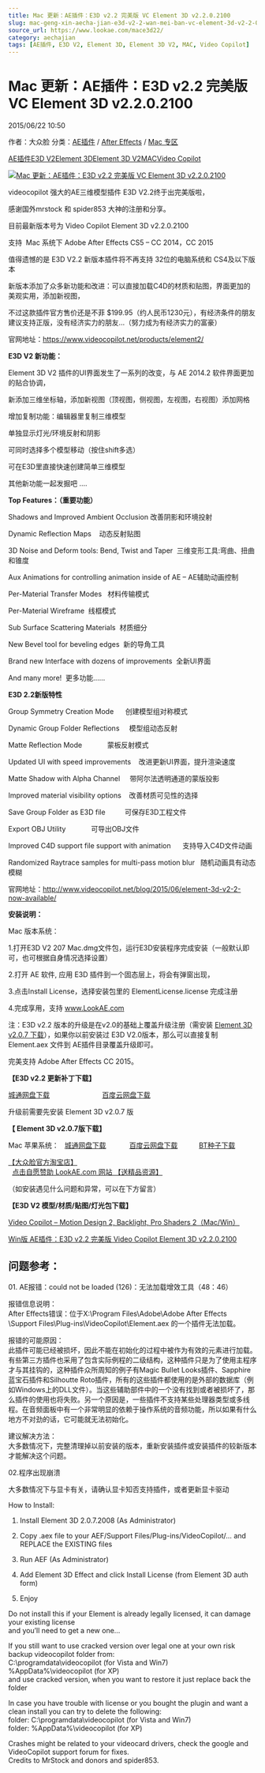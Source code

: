 ```yaml
---
title: Mac 更新：AE插件：E3D v2.2 完美版 VC Element 3D v2.2.0.2100
slug: mac-geng-xin-aecha-jian-e3d-v2-2-wan-mei-ban-vc-element-3d-v2-2-0-2100
source_url: https://www.lookae.com/mace3d22/
category: aechajian
tags: [AE插件, E3D V2, Element 3D, Element 3D V2, MAC, Video Copilot]
---
```

# Mac 更新：AE插件：E3D v2.2 完美版 VC Element 3D v2.2.0.2100

2015/06/22 10:50

作者：大众脸
分类：[AE插件](https://www.lookae.com/after-effects/aechajian/) / [After Effects](https://www.lookae.com/after-effects/) / [Mac 专区](https://www.lookae.com/mac-osx/)

[AE插件](https://www.lookae.com/tag/ae%e6%8f%92%e4%bb%b6/)[E3D V2](https://www.lookae.com/tag/e3d-v2/)[Element 3D](https://www.lookae.com/tag/element-3d/)[Element 3D V2](https://www.lookae.com/tag/element-3d-v2/)[MAC](https://www.lookae.com/tag/mac/)[Video Copilot](https://www.lookae.com/tag/video-copilot/)

[![Mac 更新：AE插件：E3D v2.2 完美版 VC Element 3D v2.2.0.2100](https://www.lookae.com/wp-content/uploads/2015/06/E3D22.jpg "Mac 更新：AE插件：E3D v2.2 完美版 VC Element 3D v2.2.0.2100-LookAE.com")](https://www.lookae.com/wp-content/uploads/2015/06/E3D22.jpg)

videocopilot 强大的AE三维模型插件 E3D V2.2终于出完美版啦，

感谢国外mrstock 和 spider853 大神的注册和分享。

目前最新版本号为 Video Copilot Element 3D v2.2.0.2100

支持  Mac 系统下 Adobe After Effects CS5 – CC 2014，CC 2015

值得遗憾的是 E3D V2.2 新版本插件将不再支持 32位的电脑系统和 CS4及以下版本

新版本添加了众多新功能和改进：可以直接加载C4D的材质和贴图，界面更加的美观实用，添加新视图，

不过这款插件官方售价还是不菲 $199.95（约人民币1230元），有经济条件的朋友建议支持正版，没有经济实力的朋友…（努力成为有经济实力的富豪）

官网地址：https://www.videocopilot.net/products/element2/

**E3D V2 新功能：**

Element 3D V2 插件的UI界面发生了一系列的改变，与 AE 2014.2 软件界面更加的贴合协调，

新添加三维坐标轴，添加新视图（顶视图，侧视图，左视图，右视图）添加网格

增加复制功能：编辑器里复制三维模型

单独显示灯光/环境反射和阴影

可同时选择多个模型移动（按住shift多选）

可在E3D里直接快速创建简单三维模型

其他新功能一起发掘吧 ….

**Top Features：（重要功能）**

Shadows and Improved Ambient Occlusion 改善阴影和环境投射

Dynamic Reflection Maps    动态反射贴图

3D Noise and Deform tools: Bend, Twist and Taper  三维变形工具:弯曲、扭曲和锥度

Aux Animations for controlling animation inside of AE – AE辅助动画控制

Per-Material Transfer Modes   材料传输模式

Per-Material Wireframe  线框模式

Sub Surface Scattering Materials  材质细分

New Bevel tool for beveling edges  新的导角工具

Brand new Interface with dozens of improvements  全新UI界面

And many more!  更多功能……

**E3D 2.2新版特性**

Group Symmetry Creation Mode      创建模型组对称模式

Dynamic Group Folder Reflections     模型组动态反射

Matte Reflection Mode             蒙板反射模式

Updated UI with speed improvements    改进更新UI界面，提升渲染速度

Matte Shadow with Alpha Channel     带阿尔法透明通道的蒙版投影

Improved material visibility options    改善材质可见性的选择

Save Group Folder as E3D file          可保存E3D工程文件

Export OBJ Utility             可导出OBJ文件

Improved C4D support file support with animation      支持导入C4D文件动画

Randomized Raytrace samples for multi-pass motion blur   随机动画具有动态模糊

官网地址：http://www.videocopilot.net/blog/2015/06/element-3d-v2-2-now-available/

**安装说明：**

Mac 版本系统：

1.打开E3D V2 207 Mac.dmg文件包，运行E3D安装程序完成安装（一般默认即可，也可根据自身情况选择设置）

2.打开 AE 软件, 应用 E3D 插件到一个固态层上，将会有弹窗出现，

3.点击Install License，选择安装包里的 ElementLicense.license 完成注册

4.完成享用，支持 www.LookAE.com

注：E3D v2.2 版本的升级是在v2.0的基础上覆盖升级注册（需安装 [Element 3D v2.0.7 下载](https://www.lookae.com/e3dv2full/)），如果你以前安装过 E3D V2.0版本，那么可以直接复制 Element.aex 文件到 AE插件目录覆盖升级即可。

完美支持 Adobe After Effects CC 2015。

**【E3D v2.2 更新补丁下载】**

[城通网盘下载](https://www.400gb.com/file/101428115)                           [百度云网盘下载](https://pan.baidu.com/s/1mg03FcO)

升级前需要先安装 Element 3D v2.0.7 版

**【 Element 3D v2.0.7版下载】**

Mac 苹果系统：   [城通网盘下载](https://www.400gb.com/file/97368476)            [百度云网盘下载](https://pan.baidu.com/s/1i3xQHbZ)           [BT种子下载](https://www.400gb.com/file/97345226)

[【大众脸官方淘宝店】](https://lookae.taobao.com/)                [点击自愿赞助 LookAE.com 网站 【送精品资源】](https://www.lookae.com/sponsor/)

（如安装遇见什么问题和异常，可以在下方留言）

**【E3D V2 模型/材质/贴图/灯光包下载】**

[Video Copilot – Motion Design 2, Backlight, Pro Shaders 2（Mac/Win）](https://www.lookae.com/e3dv2mx/)

[Win版 AE插件：E3D v2.2 完美版 Video Copilot Element 3D v2.2.0.2100](https://www.lookae.com/e3d22/)

## **问题参考：**

01. AE报错：could not be loaded (126)：无法加载增效工具（48：46）

报错信息说明：  
After Effects错误：位于X:\Program Files\Adobe\Adobe After Effects \Support Files\Plug-ins\VideoCopilot\Element.aex 的一个插件无法加载。

报错的可能原因：  
此插件可能已经被损坏，因此不能在初始化的过程中被作为有效的元素进行加载。有些第三方插件也采用了包含实际例程的二级结构，这种插件只是为了使用主程序才与其挂钩的，这种插件众所周知的例子有Magic Bullet Looks插件、Sapphire蓝宝石插件和Silhoutte Roto插件，所有的这些插件都使用的是外部的数据库（例如Windows上的DLL文件）。当这些辅助部件中的一个没有找到或者被损坏了，那么插件的使用也将失败。另一个原因是，一些插件不支持某些处理器类型或多线程。在音频面板中有一个非常明显的依赖于操作系统的音频功能，所以如果有什么地方不对劲的话，它可能就无法初始化。

建议解决方法：  
大多数情况下，完整清理掉以前安装的版本，重新安装插件或安装插件的较新版本才能解决这个问题。

02.程序出现崩溃

大多数情况下与显卡有关，请确认显卡知否支持插件，或者更新显卡驱动

How to Install:  
1. Install Element 3D 2.0.7.2008 (As Administrator)

2. Copy .aex file to your AEF/Support Files/Plug-ins/VideoCopilot/… and REPLACE the EXISTING files

3. Run AEF (As Administrator)

4. Add Element 3D Effect and click Install License (from Element 3D auth form)

5. Enjoy

Do not install this if your Element is already legally licensed, it can damage your existing license  
and you’ll need to get a new one…

If you still want to use cracked version over legal one at your own risk backup videocopilot folder from:  
C:\programdata\videocopilot (for Vista and Win7)  
%AppData%\videocopilot (for XP)  
and use cracked version, when you want to restore it just replace back the folder

In case you have trouble with license or you bought the plugin and want a clean install you can try to delete the following:  
folder: C:\programdata\videocopilot (for Vista and Win7)  
folder: %AppData%\videocopilot (for XP)

Crashes might be related to your videocard drivers, check the google and VideoCopilot support forum for fixes.  
Credits to MrStock and donors and spider853.
